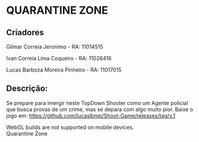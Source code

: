 

# QUARANTINE ZONE


## **Criadores**

Gilmar Correia Jeronimo        - RA: 11014515

Ivan Correia Lima Coqueiro     - RA: 11026416

Lucas Barboza Moreira Pinheiro - RA: 11017015



## **Descrição:** 

Se prepare para imergir neste TopDown Shooter como um Agente policial que busca provas de um crime, mas se depara com algo muito pior. Baixe o jogo em: https://github.com/lucaslbmp/Shoot-Game/releases/tag/v.1


<html lang="en-us">
  <head>
    <meta charset="utf-8">
    <meta http-equiv="Content-Type" content="text/html; charset=utf-8">
    <title>Unity WebGL Player | Quarantine Zone</title>
    <link rel="shortcut icon" href="TemplateData/favicon.ico">
    <link rel="stylesheet" href="TemplateData/style.css">
  </head>
  <body>
    <div id="unity-container" class="unity-desktop">
      <canvas id="unity-canvas"></canvas>
      <div id="unity-loading-bar">
        <div id="unity-logo"></div>
        <div id="unity-progress-bar-empty">
          <div id="unity-progress-bar-full"></div>
        </div>
      </div>
      <div id="unity-mobile-warning">
        WebGL builds are not supported on mobile devices.
      </div>
      <div id="unity-footer">
        <div id="unity-webgl-logo"></div>
        <div id="unity-fullscreen-button"></div>
        <div id="unity-build-title">Quarantine Zone</div>
      </div>
    </div>
    <script>
      var buildUrl = "Build";
      var loaderUrl = buildUrl + "/Build.loader.js";
      var config = {
        dataUrl: buildUrl + "/Build.data.br",
        frameworkUrl: buildUrl + "/Build.framework.js.br",
        codeUrl: buildUrl + "/Build.wasm.br",
        streamingAssetsUrl: "StreamingAssets",
        companyName: "PBCJ_1QS_2021",
        productName: "Quarantine Zone",
        productVersion: "1.1",
      };

      var container = document.querySelector("#unity-container");
      var canvas = document.querySelector("#unity-canvas");
      var loadingBar = document.querySelector("#unity-loading-bar");
      var progressBarFull = document.querySelector("#unity-progress-bar-full");
      var fullscreenButton = document.querySelector("#unity-fullscreen-button");
      var mobileWarning = document.querySelector("#unity-mobile-warning");

      if (/iPhone|iPad|iPod|Android/i.test(navigator.userAgent)) {
        container.className = "unity-mobile";
        config.devicePixelRatio = 1;
        mobileWarning.style.display = "block";
        setTimeout(() => {
          mobileWarning.style.display = "none";
        }, 5000);
      } else {
        canvas.style.width = "1280px";
        canvas.style.height = "720px";
      }
      loadingBar.style.display = "block";

      var script = document.createElement("script");
      script.src = loaderUrl;
      script.onload = () => {
        createUnityInstance(canvas, config, (progress) => {
          progressBarFull.style.width = 100 * progress + "%";
        }).then((unityInstance) => {
          loadingBar.style.display = "none";
          fullscreenButton.onclick = () => {
            unityInstance.SetFullscreen(1);
          };
        }).catch((message) => {
          alert(message);
        });
      };
      document.body.appendChild(script);
    </script>
  </body>
</html>

## **Banner:**
![image](QZ_POSTER.jpeg)


## **Link YouTube:**

### Gameplay 1

[![](http://img.youtube.com/vi/zp9GMUkbVlY/0.jpg)](http://www.youtube.com/watch?v=zp9GMUkbVlY "")

### Gameplay 2

[![](http://img.youtube.com/vi/TT4wgaOrorA/0.jpg)](http://www.youtube.com/watch?v=TT4wgaOrorA "")


## DESCRIÇÃO DE ATIVIDADES

### Gilmar 

- Mapa do jogo. 
- Collider de objetos.
- Iluminação do mapa do jogo.
- Level design.
- Programação do jogo.


### Ivan

- Design do Som.
- Folder para o Jogo.
- Menu do jogo e cena de Créditos.
- Animações dos objetos.
- Programação do jogo.

### Lucas

- Game design.
- Animações dos player.
- Animações dos inimigos.
- Lógica do jogo.
- Programação do jogo. 

